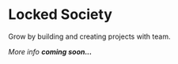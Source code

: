 # Locked Society

Grow by building and creating projects with team.

*More info **coming soon...***
